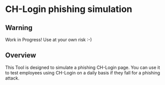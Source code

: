# CH-Login phishing simulation

## Warning

Work in Progress! Use at your own risk :-)

## Overview
This Tool is designed to simulate a phishing CH-Login page. You can use it to test employees using CH-Login on a daily basis if they fall for a phishing attack.
